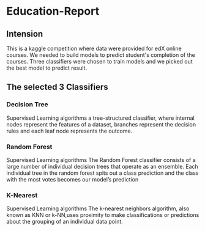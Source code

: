 # Education-Report
## Intension
This is a kaggle competition where data were provided for edX online courses. We needed to build models to predict student's completion of the courses. Three classifiers were chosen to train models and we picked out the best model to predict result.  
## The selected 3 Classifiers
### Decision Tree
Supervised Learning algorithms
a tree-structured classifier, where internal nodes represent the features of a dataset, branches represent the decision rules and each leaf node represents the outcome. 
### Random Forest
Supervised Learning algorithms
The Random Forest classifier consists of a large number of individual decision trees that operate as an ensemble. Each individual tree in the random forest spits out a class prediction and the class with the most votes becomes our model’s prediction 
### K-Nearest
Supervised Learning algorithms
The k-nearest neighbors algorithm, also known as KNN or k-NN,uses proximity to make classifications or predictions about the grouping of an individual data point. 
